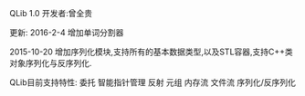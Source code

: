 ﻿QLib 1.0
开发者:曾全贵

更新:
2016-2-4
增加单词分割器

2015-10-20
增加序列化模块,支持所有的基本数据类型,以及STL容器,支持C++类对象序列化与反序列化.

QLib目前支持特性:
委托
智能指针管理
反射
元组
内存流
文件流
序列化/反序列化

